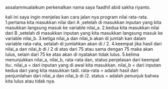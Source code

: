 assalammualaikum perkenalkan nama saya faadhil abid sakha riyanto.

kali ini saya ingin menjelas kan cara jalan nya program nilai rata-rata.
1.pertama kita masukkan nilai dari A ,setelah di masukkan inputan yang kita masukkan langsung masuk ke variable nilai_a.
2.kedua kita masukkan nilai dari B ,setelah di masukkan inputan yang kita masukkan langsung masuk ke variable nilai_b.
3.ketiga nilai_a dan nilai_b akan di jumlah kan dalam variable rata-rata, setalah di jumlahkan akan di / 2.
4.keempat jika hasil dari nilai_a dan nilai_b di / 2 di atas dari 75 atau sama dengan 75 maka akan lulus, selain dari 75 ke atas akan di nyatakan tidak lulus.
5.kelima menunjukkan nilai_a, nilai_b, rata-rata dan, status penjelasan dari keempat itu:.
nilai_a = dari inputan yang di awal kita masukkan.
nilai_b = dari inputan kedua dari yang kita masukkan tadi.
rata-rata = adalah hasil dari penjumlahan dari nilai_a dan nilai_b di /2.
status = adalah penunjuk bahwa kita lulus atau tidak nya.
